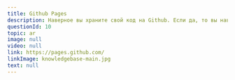 ```yaml
---
title: Github Pages
description: Наверное вы храните свой код на Github. Если да, то вы наверное знаете, что Github Pages предоставляет бесплатный хостинг для вашего сайта. Очень удобно и эффективно
questionId: 10
topic: ar
image: null
video: null
link: https://pages.github.com/
linkImage: knowledgebase-main.jpg
text: null
---
```

